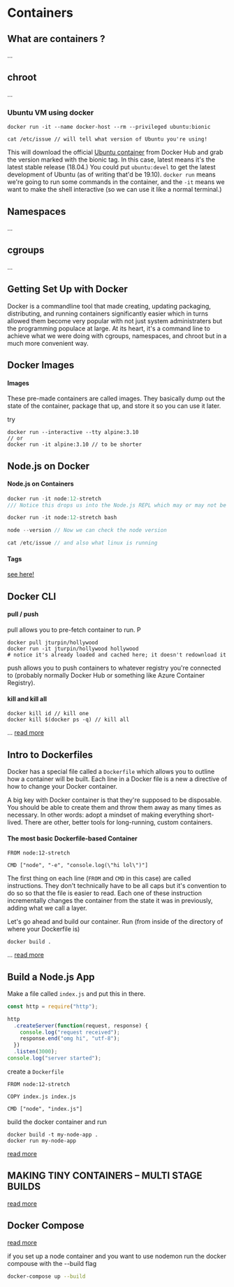 # Containers

## What are containers ?

...

## chroot

...

### Ubuntu VM using docker

```
docker run -it --name docker-host --rm --privileged ubuntu:bionic

cat /etc/issue // will tell what version of Ubuntu you're using!
```

This will download the official [Ubuntu container](https://hub.docker.com/_/ubuntu) from Docker Hub and grab the version marked with the bionic tag. In this case, latest means it's the latest stable release (18.04.) You could put `ubuntu:devel` to get the latest development of Ubuntu (as of writing that'd be 19.10). `docker run` means we're going to run some commands in the container, and the `-it` means we want to make the shell interactive (so we can use it like a normal terminal.)

## Namespaces

...

## cgroups

...

## Getting Set Up with Docker

Docker is a commandline tool that made creating, updating packaging, distributing, and running containers significantly easier which in turns allowed them become very popular with not just system administraters but the programming populace at large. At its heart, it's a command line to achieve what we were doing with cgroups, namespaces, and chroot but in a much more convenient way.

## Docker Images

#### Images

These pre-made containers are called images. They basically dump out the state of the container, package that up, and store it so you can use it later.

try

```
docker run --interactive --tty alpine:3.10
// or
docker run -it alpine:3.10 // to be shorter
```

## Node.js on Docker

#### Node.js on Containers

```js
docker run -it node:12-stretch
/// Notice this drops us into the Node.js REPL which may or may not be what you want.

docker run -it node:12-stretch bash

node --version // Now we can check the node version

cat /etc/issue // and also what linux is running
```

#### Tags

[see here!](https://btholt.github.io/complete-intro-to-containers/tags)

## Docker CLI

#### pull / push

pull allows you to pre-fetch container to run. P

```
docker pull jturpin/hollywood
docker run -it jturpin/hollywood hollywood
# notice it's already loaded and cached here; it doesn't redownload it
```

push allows you to push containers to whatever registry you're connected to (probably normally Docker Hub or something like Azure Container Registry).

#### kill and kill all

```
docker kill id // kill one
docker kill $(docker ps -q) // kill all
```

... [read more](https://btholt.github.io/complete-intro-to-containers/docker-cli)

## Intro to Dockerfiles

Docker has a special file called a `Dockerfile` which allows you to outline how a container will be built. Each line in a Docker file is a new a directive of how to change your Docker container.

A big key with Docker container is that they're supposed to be disposable. You should be able to create them and throw them away as many times as necessary. In other words: adopt a mindset of making everything short-lived. There are other, better tools for long-running, custom containers.

#### The most basic Dockerfile-based Container

```docker
FROM node:12-stretch

CMD ["node", "-e", "console.log(\"hi lol\")"]
```

The first thing on each line (`FROM` and `CMD` in this case) are called instructions. They don't technically have to be all caps but it's convention to do so so that the file is easier to read. Each one of these instruction incrementally changes the container from the state it was in previously, adding what we call a layer.

Let's go ahead and build our container. Run (from inside of the directory of where your Dockerfile is)

```
docker build .
```

... [read more](https://btholt.github.io/complete-intro-to-containers/dockerfile)

## Build a Node.js App

Make a file called `index.js` and put this in there.

```js
const http = require("http");

http
  .createServer(function(request, response) {
    console.log("request received");
    response.end("omg hi", "utf-8");
  })
  .listen(3000);
console.log("server started");
```

create a `Dockerfile`

```docker
FROM node:12-stretch

COPY index.js index.js

CMD ["node", "index.js"]
```

build the docker container and run

```
docker build -t my-node-app .
docker run my-node-app
```

[read more](https://btholt.github.io/complete-intro-to-containers/build-a-nodejs-app)

## MAKING TINY CONTAINERS – MULTI STAGE BUILDS

[read more](https://btholt.github.io/complete-intro-to-containers/alpine-linux)

## Docker Compose

[read more](https://btholt.github.io/complete-intro-to-containers/docker-compose)

if you set up a node container and you want to use nodemon
run the docker compouse with the --build flag

```bash
docker-compose up --build
```


